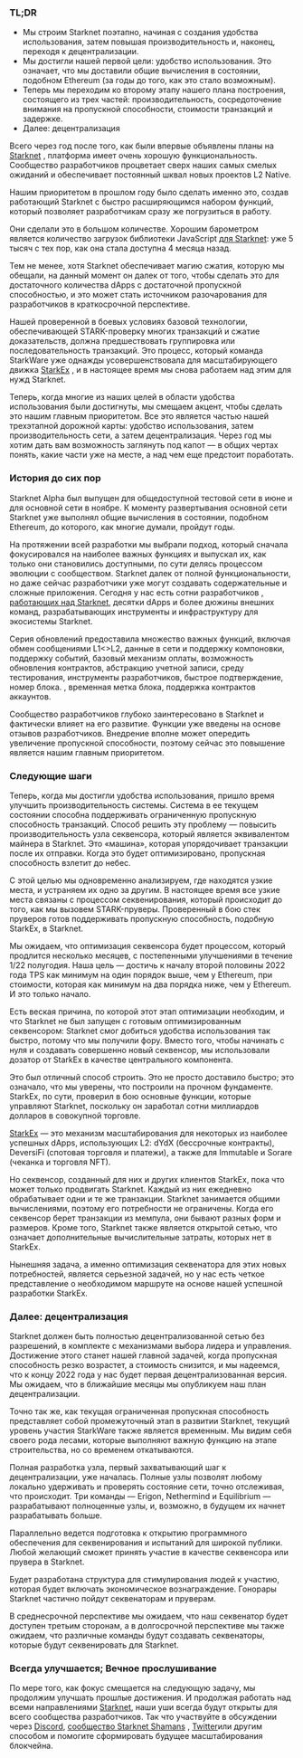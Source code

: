 ### TL;DR

* Мы строим Starknet поэтапно, начиная с создания удобства использования, затем повышая производительность и, наконец, переходя к децентрализации.
* Мы достигли нашей первой цели: удобство использования. Это означает, что мы доставили общие вычисления в состоянии, подобном Ethereum (за годы до того, как это стало возможным).
* Теперь мы переходим ко второму этапу нашего плана построения, состоящего из трех частей: производительность, сосредоточение внимания на пропускной способности, стоимости транзакций и задержке.
* Далее: децентрализация

Всего через год после того, как были впервые объявлены планы на [Starknet](https://starknet.io/) , платформа имеет очень хорошую функциональность. Сообщество разработчиков процветает сверх наших самых смелых ожиданий и обеспечивает постоянный шквал новых проектов L2 Native.

Нашим приоритетом в прошлом году было сделать именно это, создав работающий Starknet с быстро расширяющимся набором функций, который позволяет разработчикам сразу же погрузиться в работу.

Они сделали это в большом количестве. Хорошим барометром является количество загрузок библиотеки JavaScript [для Starknet](https://www.starknetjs.com/): уже 5 тысяч с тех пор, как она стала доступна 4 месяца назад.

Тем не менее, хотя Starknet обеспечивает магию сжатия, которую мы обещали, на данный момент он далек от того, чтобы сделать это для достаточного количества dApps с достаточной пропускной способностью, и это может стать источником разочарования для разработчиков в краткосрочной перспективе.

Нашей проверенной в боевых условиях базовой технологии, обеспечивающей STARK-проверку многих транзакций и сжатие доказательств, должна предшествовать группировка или последовательность транзакций. Это процесс, который команда StarkWare уже однажды усовершенствовала для масштабирующего движка [StarkEx](https://starkware.co/starkex/) , и в настоящее время мы снова работаем над этим для нужд Starknet.

Теперь, когда многие из наших целей в области удобства использования были достигнуты, мы смещаем акцент, чтобы сделать это нашим главным приоритетом. Все это является частью нашей трехэтапной дорожной карты: удобство использования, затем производительность сети, а затем децентрализация. Через год мы хотим дать вам возможность заглянуть под капот — в общих чертах понять, какие части уже на месте, а над чем еще предстоит поработать.

### История до сих пор

Starknet Alpha был выпущен для общедоступной тестовой сети в июне и для основной сети в ноябре. К моменту развертывания основной сети Starknet уже выполнял общие вычисления в состоянии, подобном Ethereum, до которого, как многие думали, пройдут годы.

На протяжении всей разработки мы выбрали подход, который сначала фокусировался на наиболее важных функциях и выпускал их, как только они становились доступными, по сути делясь процессом эволюции с сообществом. Starknet далек от полной функциональности, но даже сейчас разработчики уже могут создавать содержательные и сложные приложения. Сегодня у нас есть сотни разработчиков [, работающих над Starknet,](https://starkware.notion.site/Projects-Building-on-StarkNet-a33dee55778a4515a9be9bdae02ee682) десятки dApps и более дюжины внешних команд, разрабатывающих инструменты и инфраструктуру для экосистемы Starknet.

Серия обновлений предоставила множество важных функций, включая обмен сообщениями L1<>L2, данные в сети и поддержку компоновки, поддержку событий, базовый механизм оплаты, возможность обновления контрактов, абстракцию учетной записи, среду тестирования, инструменты разработчиков, быстрое подтверждение, номер блока. , временная метка блока, поддержка контрактов аккаунтов.

Сообщество разработчиков глубоко заинтересовано в Starknet и фактически влияет на его развитие. Функции уже введены на основе отзывов разработчиков. Внедрение вполне может опередить увеличение пропускной способности, поэтому сейчас это повышение является нашим главным приоритетом.

### Следующие шаги

Теперь, когда мы достигли удобства использования, пришло время улучшить производительность системы. Система в ее текущем состоянии способна поддерживать ограниченную пропускную способность транзакций. Способ решить эту проблему — повысить производительность узла секвенсора, который является эквивалентом майнера в Starknet. Это «машина», которая упорядочивает транзакции после их отправки. Когда это будет оптимизировано, пропускная способность взлетит до небес.

С этой целью мы одновременно анализируем, где находятся узкие места, и устраняем их одно за другим. В настоящее время все узкие места связаны с процессом секвенирования, который происходит до того, как мы вызовем STARK-пруверы. Проверенный в бою стек пруверов готов поддерживать пропускную способность, подобную StarkEx, в Starknet.

Мы ожидаем, что оптимизация секвенсора будет процессом, который продлится несколько месяцев, с постепенными улучшениями в течение 1/22 полугодия. Наша цель — достичь к началу второй половины 2022 года TPS как минимум на один порядок выше, чем у Ethereum, при стоимости, которая как минимум на два порядка ниже, чем у Ethereum. И это только начало.

Есть веская причина, по которой этот этап оптимизации необходим, и что Starknet не был запущен с готовым оптимизированным секвенсором: Starknet смог добиться удобства использования так быстро, потому что мы получили фору. Вместо того, чтобы начинать с нуля и создавать совершенно новый секвенсор, мы использовали дозатор от StarkEx в качестве центрального компонента.

Это был отличный способ строить. Это не просто доставило быстро; это означало, что мы уверены, что построили на прочном фундаменте. StarkEx, по сути, проверил в бою основные функции, которые управляют Starknet, поскольку он заработал сотни миллиардов долларов в совокупной торговле.

[StarkEx](https://starkware.co/starkex/) — это механизм масштабирования для некоторых из наиболее успешных dApps, использующих L2: dYdX (бессрочные контракты), DeversiFi (спотовая торговля и платежи), а также для Immutable и Sorare (чеканка и торговля NFT).

Но секвенсор, созданный для них и других клиентов StarkEx, пока что может только продвигать Starknet. Каждый из них ежедневно обрабатывает одни и те же транзакции. Starknet занимается общими вычислениями, поэтому его потребности не ограничены. Когда его секвенсор берет транзакции из мемпула, они бывают разных форм и размеров. Кроме того, Starknet также является открытой сетью, что означает дополнительные вычислительные затраты, которых нет в StarkEx.

Нынешняя задача, а именно оптимизация секвенатора для этих новых потребностей, является серьезной задачей, но у нас есть четкое представление о необходимом маршруте на основе нашей успешной разработки StarkEx.

### Далее: децентрализация

Starknet должен быть полностью децентрализованной сетью без разрешений, в комплекте с механизмами выбора лидера и управления. Достижение этого станет нашей главной задачей, когда пропускная способность резко возрастет, а стоимость снизится, и мы надеемся, что к концу 2022 года у нас будет первая децентрализованная версия. Мы ожидаем, что в ближайшие месяцы мы опубликуем наш план децентрализации.

Точно так же, как текущая ограниченная пропускная способность представляет собой промежуточный этап в развитии Starknet, текущий уровень участия StarkWare также является временным. Мы видим себя своего рода лесами, которые выполняют важную функцию на этапе строительства, но со временем откатываются.

Полная разработка узла, первый захватывающий шаг к децентрализации, уже началась. Полные узлы позволят любому локально удерживать и проверять состояние сети, точно отслеживая, что происходит. Три команды — Erigon, Nethermind и Equilibrium — разрабатывают полноценные узлы, и, возможно, в будущем их начнет разрабатывать больше.

Параллельно ведется подготовка к открытию программного обеспечения для секвенирования и испытаний для широкой публики. Любой желающий сможет принять участие в качестве секвенсора или прувера в Starknet.

Будет разработана структура для стимулирования людей к участию, которая будет включать экономическое вознаграждение. Гонорары Starknet частично пойдут секвенаторам и пруверам.

В среднесрочной перспективе мы ожидаем, что наш секвенатор будет доступен третьим сторонам, а в долгосрочной перспективе мы также ожидаем, что различные команды будут создавать секвенаторы, которые будут секвенировать для Starknet.

### Всегда улучшается; Вечное прослушивание

По мере того, как фокус смещается на следующую задачу, мы продолжим улучшать прошлые достижения. И продолжая работать над всеми направлениями [Starknet](https://starknet.io/), наши уши всегда будут открыты для всего сообщества разработчиков. Так что участвуйте в обсуждении через [Discord](https://discord.com/invite/uJ9HZTUk2Y), [сообщество Starknet Shamans](https://www.google.com/search?client=safari&rls=en&q=StarkNet+Shamans&ie=UTF-8&oe=UTF-8) , [Twitter](https://twitter.com/Starknet_Intern)или другим способом и помогите сформировать будущее масштабирования блокчейна.